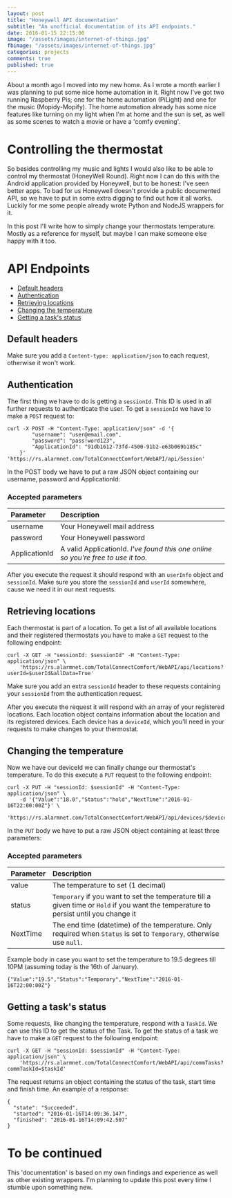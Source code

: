 ```yaml
---
layout: post
title: "Honeywell API documentation"
subtitle: "An unofficial documentation of its API endpoints."
date: 2016-01-15 22:15:00
image: "/assets/images/internet-of-things.jpg"
fbimage: "/assets/images/internet-of-things.jpg"
categories: projects
comments: true
published: true
---
```


About a month ago I moved into my new home. As I wrote a month earlier I was planning to put some nice home automation in it. Right now I've got two running Raspberry Pis; one for the home automation (PiLight) and one for the music (Mopidy-Mopify). The home automation already has some nice features like turning on my light when I'm at home and the sun is set, as well as some scenes to watch a movie or have a 'comfy evening'.

# Controlling the thermostat 
So besides controlling my music and lights I would also like to be able to control my thermostat (HoneyWell Round). Right now I can do this with the Android application provided by Honeywell, but to be honest: I've seen better apps. To bad for us Honeywell doesn't provide a public documented API, so we have to put in some extra digging to find out how it all works. Luckily for me some people already wrote Python and NodeJS wrappers for it. 

In this post I'll write how to simply change your thermostats temperature. Mostly as a reference for myself, but maybe I can make someone else happy with it too.

# API Endpoints

- [Default headers](#default-headers)
- [Authentication](#authentication)
- [Retrieving locations](#retrieving-locations)
- [Changing the temperature](#changing-the-temperature)
- [Getting a task's status](#getting-a-tasks-status)

## Default headers
Make sure you add a `Content-type: application/json` to each request, otherwise it won't work.

## Authentication 
The first thing we have to do is getting a `sessionId`. This ID is used in all further requests to authenticate the user. To get a `sessionId` we have to make a `POST` request to: 

```
curl -X POST -H "Content-Type: application/json" -d '{
        "username": "user@email.com", 
        "password": "pass!word123", 
        "ApplicationId": "91db1612-73fd-4500-91b2-e63b069b185c" 
    }' 'https://rs.alarmnet.com/TotalConnectComfort/WebAPI/api/Session'
```

In the POST body we have to put a raw JSON object containing our username, password and ApplicationId:

### Accepted parameters

| Parameter | Description |
|:------------- |:------------- |
| username | Your Honeywell mail address |
| password  | Your Honeywell password  |
| ApplicationId | A valid ApplicationId. _I've found this one online so you're free to use it too._ |

After you execute the request it should respond with an `userInfo` object and `sessionId`. Make sure you store the `sessionId` and `userId` somewhere, cause we need it in our next requests.

## Retrieving locations
Each thermostat is part of a location. To get a list of all available locations and their registered thermostats you have to make a `GET` request to the following endpoint:

```
curl -X GET -H "sessionId: $sessionId" -H "Content-Type: application/json" \
    'https://rs.alarmnet.com/TotalConnectComfort/WebAPI/api/locations?userId=$userId&allData=True'
```

Make sure you add an extra `sessionId` header to these requests containing your `sessionId` from the authentication request.

After you execute the request it will respond with an array of your registered locations. Each location object contains information about the location and its registered devices. Each device has a `deviceId`, which you'll need in your requests to make changes to your thermostat. 

## Changing the temperature
Now we have our deviceId we can finally change our thermostat's temperature. To do this execute a `PUT` request to the following endpoint:

```
curl -X PUT -H "sessionId: $sessionId" -H "Content-Type: application/json" \
    -d '{"Value":"18.0","Status":"hold","NextTime":"2016-01-16T22:00:00Z"}' \
    'https://rs.alarmnet.com/TotalConnectComfort/WebAPI/api/devices/$deviceId/thermostat/changeableValues/heatSetpoint'
```

In the `PUT` body we have to put a raw JSON object containing at least three parameters: 

### Accepted parameters

| Parameter | Description |
|:------------- |:------------- |
| value | The temperature to set (1 decimal) |
| status  | `Temporary` if you want to set the temperature till a given time or `Hold` if you want the temperature to persist until you change it |
| NextTime | The end time (datetime) of the temperature. Only required when `Status` is set to `Temporary`, otherwise use `null`.  |

Example body in case you want to set the temperature to 19.5 degrees till 10PM (assuming today is the 16th of January).

```
{"Value":"19.5","Status":"Temporary","NextTime":"2016-01-16T22:00:00Z"}
```

## Getting a task's status
Some requests, like changing the temperature, respond with a `TaskId`. We can use this ID to get the status of the Task. To get the status of a task we have to make a `GET` request to the following endpoint:

```
curl -X GET -H "sessionId: $sessionId" -H "Content-Type: application/json" \
    'https://rs.alarmnet.com/TotalConnectComfort/WebAPI/api/commTasks?commTaskId=$taskId' 
```

The request returns an object containing the status of the task, start time and finish time. An example of a response:

```
{
  "state": "Succeeded",
  "started": "2016-01-16T14:09:36.147",
  "finished": "2016-01-16T14:09:42.507"
}
```

# To be continued 
This 'documentation' is based on my own findings and experience as well as other existing wrappers. I'm planning to update this post every time I stumble upon something new.
